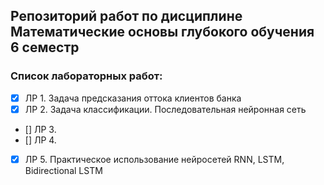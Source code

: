 ## Репозиторий работ по дисциплине Математические основы глубокого обучения 6 семестр

### Список лабораторных работ:
- [x] ЛР 1. Задача предсказания оттока клиентов банка
- [x] ЛР 2. Задача классификации. Последовательная нейронная сеть
- [] ЛР 3. 
- [] ЛР 4. 
- [x] ЛР 5. Практическое использование нейросетей RNN, LSTM, Bidirectional LSTM
